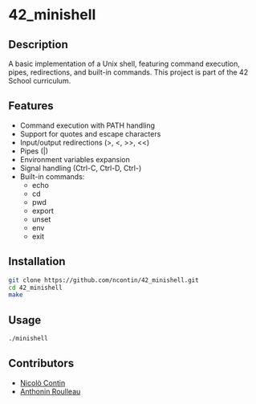 # 42_minishell

## Description

A basic implementation of a Unix shell, featuring command execution, pipes, redirections, and built-in commands. This project is part of the 42 School curriculum.

## Features

- Command execution with PATH handling
- Support for quotes and escape characters
- Input/output redirections (>, <, >>, <<)
- Pipes (|)
- Environment variables expansion
- Signal handling (Ctrl-C, Ctrl-D, Ctrl-\)
- Built-in commands:
  - echo
  - cd
  - pwd
  - export
  - unset
  - env
  - exit

## Installation

```bash
git clone https://github.com/ncontin/42_minishell.git
cd 42_minishell
make
```

## Usage

```bash
./minishell
```

## Contributors

- [Nicolò Contin](https://github.com/ncontin)
- [Anthonin Roulleau](https://github.com/Frillas)
